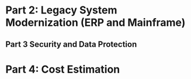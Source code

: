 




# Part 2: Legacy System Modernization (ERP and Mainframe)



## Part 3 Security and Data Protection


# Part 4: Cost Estimation
